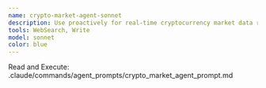 ```yaml
---
name: crypto-market-agent-sonnet
description: Use proactively for real-time cryptocurrency market data retrieval and analysis for Top N cryptocurrencies by market cap
tools: WebSearch, Write
model: sonnet
color: blue
---
```


Read and Execute: .claude/commands/agent_prompts/crypto_market_agent_prompt.md
